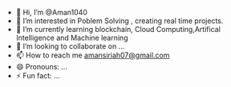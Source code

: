 - 👋 Hi, I’m @Aman1040
- 👀 I’m interested in Poblem Solving , creating real time projects.
- 🌱 I’m currently learning blockchain, Cloud Computing,Artifical Intelligence and Machine learning
- 💞️ I’m looking to collaborate on ...
- 📫 How to reach me amansiriah07@gmail.com
- 😄 Pronouns: ...
- ⚡ Fun fact: ...

<!---
Aman1040/Aman1040 is a ✨ special ✨ repository because its `README.md` (this file) appears on your GitHub profile.
You can click the Preview link to take a look at your changes.
--->
